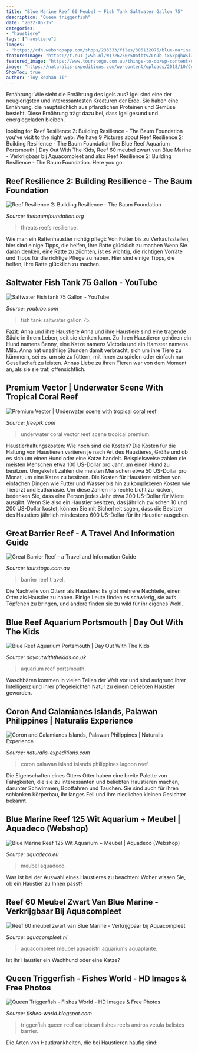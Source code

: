 ```yaml
---
title: "Blue Marine Reef 60 Meubel ~ Fish Tank Saltwater Gallon 75"
description: "Queen triggerfish"
date: "2022-05-15"
categories:
- "haustiere"
tags: ["haustiere"]
images:
- "https://cdn.webshopapp.com/shops/233333/files/306132075/blue-marine-blue-marine-reef-60-meubel-zwart.jpg"
featuredImage: "https://t.eu1.jwwb.nl/W1726250/50ofbtvZLnJb-ixSxpqhWSi3iks=/fit-in/540x540/filters:no_upscale():quality(40)/f.eu1.jwwb.nl%2Fpublic%2Fu%2Fj%2Fs%2Ftemp-cjyrslsnhjjtsrfxcrdt%2Fht9ui1%2F1-123.png"
featured_image: "https://www.tourstogo.com.au/things-to-do/wp-content/uploads/2018/12/great_Barrier_reef_feature.jpg"
image: "https://naturalis-expeditions.com/wp-content/uploads/2018/10/Coron-Palawan-4.jpg"
ShowToc: true
author: "Toy Beahan II"
---
```



Ernährung: Wie sieht die Ernährung des Igels aus?
Igel sind eine der neugierigsten und interessantesten Kreaturen der Erde. Sie haben eine Ernährung, die hauptsächlich aus pflanzlichen Proteinen und Gemüse besteht. Diese Ernährung trägt dazu bei, dass Igel gesund und energiegeladen bleiben.

	

		
looking for Reef Resilience 2: Building Resilience - The Baum Foundation you've visit to the right web. We have 9 Pictures about Reef Resilience 2: Building Resilience - The Baum Foundation like Blue Reef Aquarium Portsmouth | Day Out With The Kids, Reef 60 meubel zwart van Blue Marine - Verkrijgbaar bij Aquacompleet and also Reef Resilience 2: Building Resilience - The Baum Foundation. Here you go:
		
    
## Reef Resilience 2: Building Resilience - The Baum Foundation

<img loading=lazy src="https://thebaumfoundation.org/wp-content/uploads/Reef-diagram.jpg" onerror="this.onerror=null;this.src='https://tse3.mm.bing.net/th?id=OIP.kybu7kpyLljKA_rOZLQUWAHaC_&amp;pid=15.1';" alt="Reef Resilience 2: Building Resilience - The Baum Foundation">

_Source: thebaumfoundation.org_

>threats reefs resilience. 

	

Wie man ein Rattenhaustier richtig pflegt: Von Futter bis zu Verkaufsstellen, hier sind einige Tipps, die helfen, Ihre Ratte glücklich zu machen
Wenn Sie daran denken, eine Ratte zu züchten, ist es wichtig, die richtigen Vorräte und Tipps für die richtige Pflege zu haben. Hier sind einige Tipps, die helfen, Ihre Ratte glücklich zu machen.

    
## Saltwater Fish Tank 75 Gallon - YouTube

<img loading=lazy src="https://i.ytimg.com/vi/3VJS_btmLn4/maxresdefault.jpg" onerror="this.onerror=null;this.src='https://tse3.mm.bing.net/th?id=OIP.2jJg2Od6ZtFctV09SVuGgwHaEK&amp;pid=15.1';" alt="Saltwater Fish tank 75 Gallon - YouTube">

_Source: youtube.com_

>fish tank saltwater gallon 75. 

	

Fazit: Anna und ihre Haustiere
Anna und ihre Haustiere sind eine tragende Säule in ihrem Leben, seit sie denken kann. Zu ihren Haustieren gehören ein Hund namens Benny, eine Katze namens Victoria und ein Hamster namens Milo. Anna hat unzählige Stunden damit verbracht, sich um ihre Tiere zu kümmern, sei es, um sie zu füttern, mit ihnen zu spielen oder einfach nur Gesellschaft zu leisten. Annas Liebe zu ihren Tieren war von dem Moment an, als sie sie traf, offensichtlich.

    
## Premium Vector | Underwater Scene With Tropical Coral Reef

<img loading=lazy src="https://image.freepik.com/free-vector/underwater-scene-with-tropical-coral-reef_43633-2809.jpg" onerror="this.onerror=null;this.src='https://tse4.mm.bing.net/th?id=OIP.Y0-IT-2bk-D9qAQn4pzonwHaFv&amp;pid=15.1';" alt="Premium Vector | Underwater scene with tropical coral reef">

_Source: freepik.com_

>underwater coral vector reef scene tropical premium. 

	

Haustierhaltungskosten: Wie hoch sind die Kosten?
Die Kosten für die Haltung von Haustieren variieren je nach Art des Haustieres, Größe und ob es sich um einen Hund oder eine Katze handelt. Beispielsweise zahlen die meisten Menschen etwa 100 US-Dollar pro Jahr, um einen Hund zu besitzen. Umgekehrt zahlen die meisten Menschen etwa 50 US-Dollar pro Monat, um eine Katze zu besitzen. Die Kosten für Haustiere reichen von einfachen Dingen wie Futter und Wasser bis hin zu komplexeren Kosten wie Tierarzt und Euthanasie. Um diese Zahlen ins rechte Licht zu rücken, bedenken Sie, dass eine Person jedes Jahr etwa 200 US-Dollar für Miete ausgibt. Wenn Sie also ein Haustier besitzen, das jährlich zwischen 10 und 200 US-Dollar kostet, können Sie mit Sicherheit sagen, dass die Besitzer des Haustiers jährlich mindestens 600 US-Dollar für ihr Haustier ausgeben.

    
## Great Barrier Reef - A Travel And Information Guide

<img loading=lazy src="https://www.tourstogo.com.au/things-to-do/wp-content/uploads/2018/12/great_Barrier_reef_feature.jpg" onerror="this.onerror=null;this.src='https://tse4.mm.bing.net/th?id=OIP.ZZOAYRzcvGhC0zCREzQIcQHaFj&amp;pid=15.1';" alt="Great Barrier Reef - a Travel and Information Guide">

_Source: tourstogo.com.au_

>barrier reef travel. 

	

Die Nachteile von Ottern als Haustiere: Es gibt mehrere Nachteile, einen Otter als Haustier zu haben. Einige Leute finden es schwierig, sie aufs Töpfchen zu bringen, und andere finden sie zu wild für ihr eigenes Wohl.

    
## Blue Reef Aquarium Portsmouth | Day Out With The Kids

<img loading=lazy src="https://res.dayoutwiththekids.co.uk/image/upload/w_1200,q_75,c_fill/v1594047026/attractions/b/blue-reef-aquarium-portsmouth-215eac9a/blue-reef-portsmouth.jpg" onerror="this.onerror=null;this.src='https://tse1.mm.bing.net/th?id=OIP.Rrd9KCjxU6UGQVdXOEgdngHaHB&amp;pid=15.1';" alt="Blue Reef Aquarium Portsmouth | Day Out With The Kids">

_Source: dayoutwiththekids.co.uk_

>aquarium reef portsmouth. 

	

Waschbären kommen in vielen Teilen der Welt vor und sind aufgrund ihrer Intelligenz und ihrer pflegeleichten Natur zu einem beliebten Haustier geworden.

    
## Coron And Calamianes Islands, Palawan Philippines | Naturalis Experience

<img loading=lazy src="https://naturalis-expeditions.com/wp-content/uploads/2018/10/Coron-Palawan-4.jpg" onerror="this.onerror=null;this.src='https://tse2.mm.bing.net/th?id=OIP.23TcqGe9qwj3QtyjbwNfgAHaFO&amp;pid=15.1';" alt="Coron and Calamianes Islands, Palawan Philippines | Naturalis Experience">

_Source: naturalis-expeditions.com_

>coron palawan island islands philippines lagoon reef. 

	

Die Eigenschaften eines Otters
Otter haben eine breite Palette von Fähigkeiten, die sie zu interessanten und beliebten Haustieren machen, darunter Schwimmen, Bootfahren und Tauchen. Sie sind auch für ihren schlanken Körperbau, ihr langes Fell und ihre niedlichen kleinen Gesichter bekannt.

    
## Blue Marine Reef 125 Wit Aquarium + Meubel | Aquadeco (Webshop)

<img loading=lazy src="https://t.eu1.jwwb.nl/W1726250/50ofbtvZLnJb-ixSxpqhWSi3iks=/fit-in/540x540/filters:no_upscale():quality(40)/f.eu1.jwwb.nl%2Fpublic%2Fu%2Fj%2Fs%2Ftemp-cjyrslsnhjjtsrfxcrdt%2Fht9ui1%2F1-123.png" onerror="this.onerror=null;this.src='https://tse3.mm.bing.net/th?id=OIP._XoTASQDkiC8eV2sz8V2DQHaFj&amp;pid=15.1';" alt="Blue Marine Reef 125 Wit Aquarium + Meubel | Aquadeco (Webshop)">

_Source: aquadeco.eu_

>meubel aquadeco. 

	

Was ist bei der Auswahl eines Haustieres zu beachten: Woher wissen Sie, ob ein Haustier zu Ihnen passt?

    
## Reef 60 Meubel Zwart Van Blue Marine - Verkrijgbaar Bij Aquacompleet

<img loading=lazy src="https://cdn.webshopapp.com/shops/233333/files/306132075/blue-marine-blue-marine-reef-60-meubel-zwart.jpg" onerror="this.onerror=null;this.src='https://tse3.mm.bing.net/th?id=OIP.YCoUmT_TrdE2SKNzK69aDgHaHT&amp;pid=15.1';" alt="Reef 60 meubel zwart van Blue Marine - Verkrijgbaar bij Aquacompleet">

_Source: aquacompleet.nl_

>aquacompleet meubel aquadistri aquariums aquaplante. 

	

Ist Ihr Haustier ein Wachhund oder eine Katze?

    
## Queen Triggerfish - Fishes World - HD Images &amp; Free Photos

<img loading=lazy src="https://4.bp.blogspot.com/-LYV6h2YZXU0/UojWTO7X5JI/AAAAAAAADzU/utIiva5Ei1E/s1600/Queen_Triggerfish_2.jpg" onerror="this.onerror=null;this.src='https://tse3.mm.bing.net/th?id=OIP.VcgMLxCJaT1b3vpCTt_z1gHaFh&amp;pid=15.1';" alt="Queen Triggerfish - Fishes World - HD Images &amp; Free Photos">

_Source: fishes-world.blogspot.com_

>triggerfish queen reef caribbean fishes reefs andros vetula balistes barrier. 

	

Die Arten von Hautkrankheiten, die bei Haustieren häufig sind:

